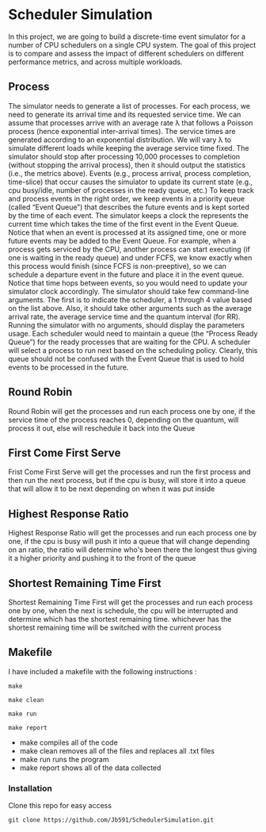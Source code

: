 # Scheduler Simulation

In this project, we are going to build a discrete-time event simulator for a number of CPU schedulers on a single CPU system. The goal of this project is to compare and assess the impact of different schedulers on different performance metrics, and across multiple workloads.

## Process

The simulator needs to generate a list of processes. For each process, we need to generate its arrival time and its requested service time. We can assume that processes arrive with an average rate λ that follows a Poisson process (hence exponential inter-arrival times). The service times are generated according to an exponential distribution. We will vary λ to simulate different loads while keeping the average service time fixed. The simulator should stop after processing 10,000 processes to completion (without stopping the arrival process), then it should output the statistics (i.e., the metrics above). Events (e.g., process arrival, process completion, time-slice) that occur causes the simulator to update its current state (e.g., cpu busy/idle, number of processes in the ready queue, etc.) To keep track and process events in the right order, we keep events in a priority queue (called “Event Queue”) that describes the future events and is kept sorted by the time of each event. The simulator keeps a clock the represents the current time which takes the time of the first event in the Event Queue. Notice that when an event is processed at its assigned time, one or more future events may be added to the Event Queue. For example, when a process gets serviced by the CPU, another process can start executing (if one is waiting in the ready queue) and under FCFS, we know exactly when this process would finish (since FCFS is non-preeptive), so we can schedule a departure event in the future and place it in the event queue. Notice that time hops between events, so you would need to update your simulator clock accordingly. The simulator should take few command-line arguments. The first is to indicate the scheduler, a 1 through 4 value based on the list above. Also, it should take other arguments such as the average arrival rate, the average service time and the quantum interval (for RR). Running the simulator with no arguments, should display the parameters usage. Each scheduler would need to maintain a queue (the “Process Ready Queue”) for the ready processes that are waiting for the CPU. A scheduler will select a process to run next based on the scheduling policy. Clearly, this queue should not be confused with the Event Queue that is used to hold events to be processed in the future.

## Round Robin

Round Robin will get the processes and run each process one by one, if the service time of the process reaches 0, depending on the quantum, will process it out, else will reschedule it back into the Queue

## First Come First Serve

Frist Come First Serve will get the processes and run the first process and then run the next process, but if the cpu is busy, will store it into a queue that will allow it to be next depending on when it was put inside

## Highest Response Ratio

Highest Response Ratio will get the processes and run each process one by one, if the cpu is busy will push it into a queue that will change depending on an ratio, the ratio will determine who's been there the longest thus giving it a higher priority and pushing it to the front of the queue

## Shortest Remaining Time First

Shortest Remaining Time First will get the processes and run each process one by one, when the next is schedule, the cpu will be interrupted and determine which has the shortest remaining time. whichever has the shortest remaining time will be switched with the current process

## Makefile

I have included a makefile with the following instructions :

`make`

`make clean`

`make run`

`make report`

* make compiles all of the code
* make clean removes all of the files and replaces all .txt files
* make run runs the program
* make report shows all of the data collected

### Installation

Clone this repo for easy access

`git clone https://github.com/Jb591/SchedulerSimulation.git`
